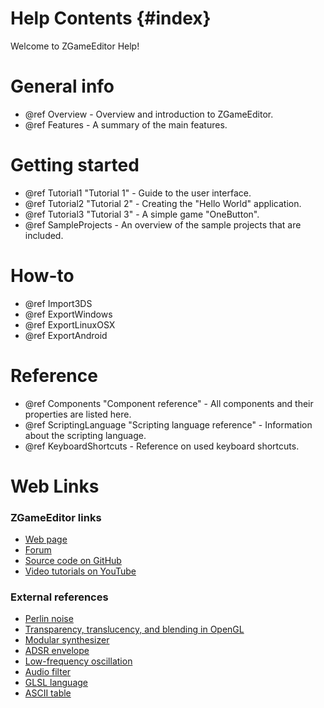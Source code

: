 # Help Contents {#index}

Welcome to ZGameEditor Help!

# General info

* @ref Overview - Overview and introduction to ZGameEditor.
* @ref Features - A summary of the main features.

# Getting started

* @ref Tutorial1 "Tutorial 1" - Guide to the user interface.
* @ref Tutorial2 "Tutorial 2" - Creating the "Hello World" application.
* @ref Tutorial3 "Tutorial 3" - A simple game "OneButton".
* @ref SampleProjects - An overview of the sample projects that are included.

# How-to

* @ref Import3DS
* @ref ExportWindows
* @ref ExportLinuxOSX
* @ref ExportAndroid

# Reference

* @ref Components "Component reference" - All components and their properties are listed here.
* @ref ScriptingLanguage "Scripting language reference" - Information about the scripting language.
* @ref KeyboardShortcuts - Reference on used keyboard shortcuts.

# Web Links

### ZGameEditor links

* [Web page](http://www.zgameeditor.org)
* [Forum](http://www.emix8.org/forum)
* [Source code on GitHub](https://github.com/VilleKrumlinde/zgameeditor)
* [Video tutorials on YouTube](https://www.youtube.com/user/ZGameEditor)

### External references
* [Perlin noise](http://freespace.virgin.net/hugo.elias/models/m_perlin.htm)
* [Transparency, translucency, and blending in OpenGL](http://www.opengl.org/resources/faq/technical/transparency.htm)
* [Modular synthesizer](http://en.wikipedia.org/wiki/Modular_synthesizer)
* [ADSR envelope](http://en.wikipedia.org/wiki/Synthesizer#ADSR_envelope)
* [Low-frequency oscillation](http://en.wikipedia.org/wiki/Low_frequency_oscillation)
* [Audio filter](http://en.wikipedia.org/wiki/Audio_filter)
* [GLSL language](http://www.opengl.org/documentation/glsl)
* [ASCII table](http://www.asciitable.com)